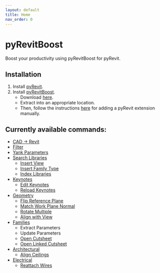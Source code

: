 ```yaml
---
layout: default
title: Home
nav_order: 0
---
```


# pyRevitBoost
Boost your productivity using pyRevitBoost for pyRevit.

## Installation
1. Install [pyRevit](https://github.com/eirannejad/pyRevit/releases).
2. Install [pyRevitBoost](https://github.com/zachcmathews/pyRevitBoost/archive/master.zip).
    - Download [here](https://github.com/zachcmathews/pyRevitBoost/archive/master.zip).
    - Extract into an appropriate location.
    - Then, follow the instructions [here](https://www.notion.so/Install-Extensions-0753ab78c0ce46149f962acc50892491) 
    for adding a pyRevit extension manually.

## Currently available commands:
- [CAD → Revit](/pyRevitBoost/CAD_To_Revit.html)
- [Filter](/pyRevitBoost/Filter.html)
- [Yank Parameters](/pyRevitBoost/Yank_Parameters.html)
- [Search Libraries](/pyRevitBoost/Libraries/index.html)
    - [Insert View](/pyRevitBoost/Libraries/Insert_View.html)
    - [Insert Family Type](/pyRevitBoost/Libraries/Insert_Family_Type.html)
    - [Index Libraries](/pyRevitBoost/Libraries/Index_Libraries.html)
- [Keynotes](/pyRevitBoost/Keynotes/index.html)
    - [Edit Keynotes](/pyRevitBoost/Keynotes/Edit_Keynotes.html)
    - [Reload Keynotes](/pyRevitBoost/Keynotes/Reload_Keynotes.html)
- [Geometry](/pyRevitBoost/Geometry/index.html)
    - [Flip Reference Plane](/pyRevitBoost/Geometry/Flip_Reference_Plane.html)
    - [Match Work Plane Normal](/pyRevitBoost/Geometry/Match_Work_Plane_Normal.html)
    - [Rotate Multiple](/pyRevitBoost/Geometry/Rotate_Multiple.html)
    - [Align with View](/pyRevitBoost/Geometry/Align_with_View.html)
- [Families](/pyRevitBoost/Families/index.html)
    - Extract Parameters
    - Update Parameters
    - [Open Cutsheet](/pyRevitBoost/Families/Open_Cutsheet.html)
    - [Open Linked Cutsheet](/pyRevitBoost/Families/Open_Linked_Cutsheet.html)
- [Architectural](/pyRevitBoost/Architectural/index.html)
    - [Align Ceilings](/pyRevitBoost/Architectural/Align_Ceilings.html)
- [Electrical](/pyRevitBoost/Electrical/index.html)
    - [Reattach Wires](/pyRevitBoost/Electrical/Reattach_Wires.html)